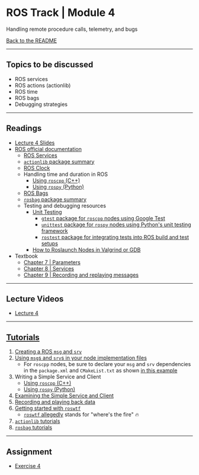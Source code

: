 # ROS Track | Module 4
Handling remote procedure calls, telemetry, and bugs

[Back to the README](README.md)

---
## Topics to be discussed
* ROS services
* ROS actions (actionlib)
* ROS time
* ROS bags
* Debugging strategies

---
## Readings
* [Lecture 4 Slides](readings/lecture4.pdf)
* [ROS official documentation](http://wiki.ros.org/)
    * [ROS Services](http://wiki.ros.org/Services)
    * [`actionlib` package summary](http://wiki.ros.org/actionlib)
    * [ROS Clock](http://wiki.ros.org/Clock)
    * Handling time and duration in ROS
        * [Using `roscpp` (C++)](http://wiki.ros.org/roscpp/Overview/Time)
        * [Using `rospy` (Python)](http://wiki.ros.org/rospy/Overview/Time)
    * [ROS Bags](http://wiki.ros.org/Bags)
    * [`rosbag` package summary](http://wiki.ros.org/rosbag)
    * Testing and debugging resources
        * [Unit Testing](http://wiki.ros.org/action/show/Quality/Tutorials/UnitTesting?action=show&redirect=UnitTesting)
            * [`gtest` package for `roscpp` nodes using Google Test](http://wiki.ros.org/gtest)
            * [`unittest` package for `rospy` nodes using Python's unit testing framework](http://wiki.ros.org/unittest)
            * [`rostest` package for integrating tests into ROS build and test setups](http://wiki.ros.org/rostest)
        * [How to Roslaunch Nodes in Valgrind or GDB](http://wiki.ros.org/roslaunch/Tutorials/Roslaunch%20Nodes%20in%20Valgrind%20or%20GDB)
* Textbook 
    * [Chapter 7 | Parameters](readings/rostext-ch7.pdf)
    * [Chapter 8 | Services](readings/rostext-ch8.pdf)
    * [Chapter 9 | Recording and replaying messages](readings/rostext-ch9.pdf)

---
## Lecture Videos
* [Lecture 4](https://www.youtube.com/watch?v=feXC7aQrkeM&list=PLE-BQwvVGf8HOvwXPgtDfWoxd4Cc6ghiP&index=4)

---
## [Tutorials](http://wiki.ros.org/ROS/Tutorials)
1. [Creating a ROS `msg` and `srv`](http://wiki.ros.org/ROS/Tutorials/CreatingMsgAndSrv)
2. [Using `msg`s and `srv`s in your node implementation files](http://wiki.ros.org/ROS/Tutorials/DefiningCustomMessages)
    * For `roscpp` nodes, be sure to declare your `msg` and `srv` dependencies in the `package.xml` and `CMakeList.txt` as shown [in this example](http://wiki.ros.org/ROS/Tutorials/DefiningCustomMessages)
2. Writing a Simple Service and Client
    * [Using `roscpp` (C++)](http://wiki.ros.org/ROS/Tutorials/WritingServiceClient%28c%2B%2B%29)
    * [Using `rospy` (Python)](http://wiki.ros.org/ROS/Tutorials/WritingServiceClient%28python%29)
3. [Examining the Simple Service and Client](http://wiki.ros.org/ROS/Tutorials/ExaminingServiceClient)
4. [Recording and playing back data](http://wiki.ros.org/ROS/Tutorials/Recording%20and%20playing%20back%20data)
5. [Getting started with `roswtf`](http://wiki.ros.org/ROS/Tutorials/Getting%20started%20with%20roswtf)
    * [`roswtf` allegedly](https://answers.ros.org/question/277428/what-does-roswtf-mean/) stands for "where's the fire" 🔥
6. [`actionlib` tutorials](http://wiki.ros.org/actionlib/Tutorials)
7. [`rosbag` tutorials](http://wiki.ros.org/rosbag/Tutorials)

---
## Assignment
* [Exercise 4](assignments/exercise4.pdf)